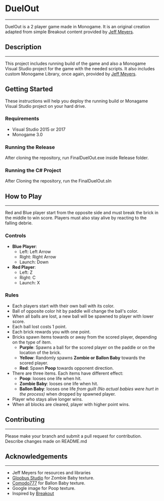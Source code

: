 # DuelOut
-----------
DuelOut is a 2 player game made in Monogame. It is an original creation adapted from simple Breakout content provided by [Jeff Meyers](https://github.com/dsp56001/MonogameBreakOut).

## Description
---------------
This project includes running build of the game and also a Monogame Visual Studio project for the game with the needed scripts. It also includes custom Monogame Library, once again, provided by [Jeff Meyers](https://github.com/dsp56001/MonogameBreakOut/tree/master/BreakoutTest/MonoGameLibrary).

## Getting Started
These instructions will help you deploy the running build or Monagame Visual Studio project on your hard drive.

### Requirements
* Visual Studio 2015 or 2017
* Monogame 3.0

### Running the Release
After cloning the repository, run FinalDuelOut.exe inside Release folder.

### Running the C# Project
After Cloning the repository, run the FinalDuelOut.sln

## How to Play
--------------
Red and Blue player start from the opposite side and must break the brick in the middle to win score. Players must also stay alive by reacting to the falling debrie.

### Controls
* __Blue Player__:
  * Left: Left Arrow
  * Right: Right Arrow
  * Launch: Down
* __Red Player__:
  * Left: Z
  * Right: C
  * Launch: X
  
### Rules
* Each players start with their own ball with its color.
* Ball of opposite color hit by paddle will change the ball's color.
* When all balls are lost, a new ball will be spawned to player with lower score.
* Each ball lost costs 1 point.
* Each brick rewards you with one point.
* Bricks spawn items towards or away from the scored player, depending on the type of item.
  * **Purple**: Spawns a ball for the scored player on the paddle or on the location of the brick.
  * **Yellow**: Randomly spawns __Zombie or Ballon Baby__ towards the scored player.
  * **Red**: Spawn __Poop__ towards opponent direction.
* There are three items. Each items have different effect:
  * **Poop**: looses one life when hit.
  * **Zombie Baby**: looses one life when hit.
  * **Ballon Baby**: looses one life _from guilt (No actual babies were hurt in the process)_ when dropped by spawned player.
* Player who stays alive longer wins.
* When all blocks are cleared, player with higher point wins.

## Contributing
________________
Please make your branch and submit a pull request for contribution. Describe changes made on README.md

## Acknowledgements
________________
* Jeff Meyers for resources and libraries
* [Gloobus Studio](https://gloobus.net/baby-zombie/) for Zombie Baby texture.
* [Comodo777](https://www.dreamstime.com/comodo777_info) for Ballon Baby texture.
* Google image for Poop texture.
* Inspired by [Breakout](https://en.wikipedia.org/wiki/Breakout_(video_game))

